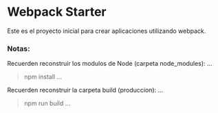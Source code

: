 # Webpack Starter

Este es el proyecto inicial para crear aplicaciones utilizando webpack.

### Notas:
Recuerden reconstruir los modulos de Node (carpeta node_modules):
...
>npm install
...

Recuerden reconstruir la carpeta build (produccion):
...
>npm run build
...